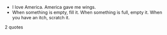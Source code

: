  - I love America. America gave me wings.
 - When something is empty, fill it. When something is full, empty it. When you have an itch, scratch it.

2 quotes